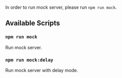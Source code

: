 In order to run mock server, please run 
`npm run mock`.

## Available Scripts
### `npm run mock`
Run mock server.

### `npm run mock:delay`
Run mock server with delay mode.
